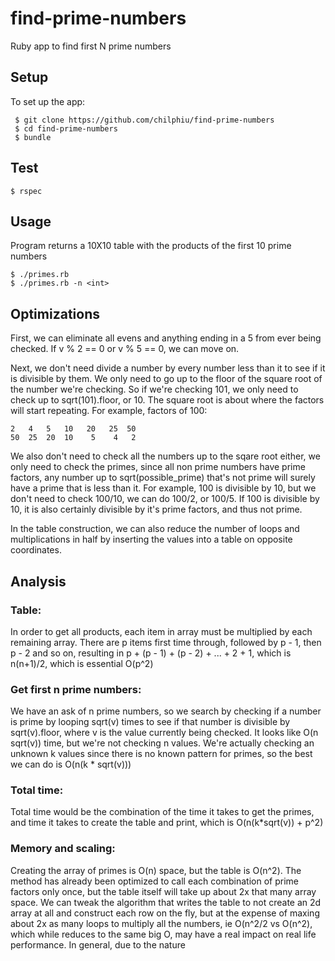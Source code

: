 # find-prime-numbers
Ruby app to find first N prime numbers

## Setup
To set up the app:

```
 $ git clone https://github.com/chilphiu/find-prime-numbers
 $ cd find-prime-numbers
 $ bundle
```

## Test
```
$ rspec
```

## Usage
Program returns a 10X10 table with the products of the first 10 prime numbers
```
$ ./primes.rb
$ ./primes.rb -n <int>
```

## Optimizations
First, we can eliminate all evens and anything ending in a 5 from ever being checked. If v % 2 == 0 or v % 5 == 0, we can move on.

Next, we don't need divide a number by every number less than it to see if it is divisible by them. We only need to go up to the floor of the square root of the number we're checking. So if we're checking 101, we only need to check up to sqrt(101).floor, or 10. The square root is about where the factors will start repeating. For example, factors of 100:
```
2   4   5   10   20   25  50
50  25  20  10    5    4   2
```

We also don't need to check all the numbers up to the sqare root either, we only need to check the primes, since all non prime numbers have prime factors, any number up to sqrt(possible_prime) that's not prime will surely have a prime that is less than it. For example, 100 is divisible by 10, but we don't need to check 100/10, we can do 100/2, or 100/5. If 100 is divisible by 10, it is also certainly divisible by it's prime factors, and thus not prime.

In the table construction, we can also reduce the number of loops and multiplications in half by inserting the values into a table on opposite coordinates.

## Analysis
### Table:

In order to get all products, each item in array must be multiplied by each remaining array. There are p items first time through, followed by p - 1, then p - 2 and so on, resulting in p + (p - 1) + (p - 2) + ... + 2 + 1, which is n(n+1)/2, which is essential O(p^2)

### Get first n prime numbers:
We have an ask of n prime numbers, so we search by checking if a number is prime by looping sqrt(v) times to see if that number is divisible by sqrt(v).floor, where v is the value currently being checked. It looks like O(n sqrt(v)) time, but we're not checking n values. We're actually checking an unknown k values since there is no known pattern for primes, so the best we can do is O(n(k * sqrt(v)))

### Total time:
Total time would be the combination of the time it takes to get the primes, and time it takes to create the table and print, which is O(n(k*sqrt(v)) + p^2)

### Memory and scaling:
Creating the array of primes is O(n) space, but the table is O(n^2). The method has already been optimized to call each combination of prime factors only once, but the table itself will take up about 2x that many array space. We can tweak the algorithm that writes the table to not create an 2d array at all and construct each row on the fly, but at the expense of maxing about 2x as many loops to multiply all the numbers, ie O(n^2/2 vs O(n^2), which while reduces to the same big O, may have a real impact on real life performance. In general, due to the nature 
